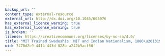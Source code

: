 ```yaml
---
backup_url: ''
content_type: external-resource
external_url: http://dx.doi.org/10.1086/605976
has_external_licence_warning: true
has_external_license_warning: true
is_broken: ''
license: https://creativecommons.org/licenses/by-nc-sa/4.0/
title: "MIT Trained Swadeshis: MIT and Indian Nationalism, 1880\u20131947"
uid: 7470d2c9-4414-443d-828b-a242b9acf66f
---
```

